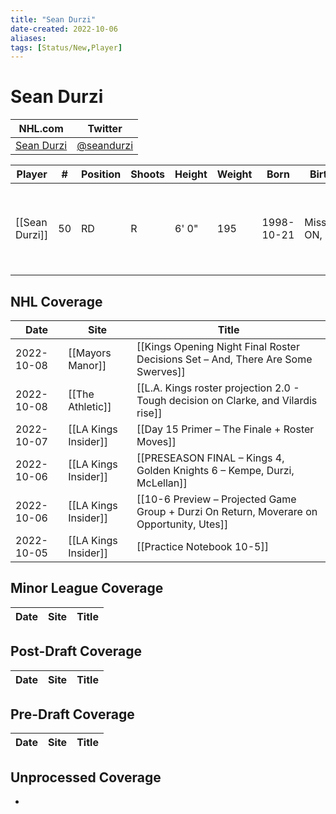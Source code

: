 ```yaml
---
title: "Sean Durzi"
date-created: 2022-10-06
aliases: 
tags: [Status/New,Player]
---
```


# Sean Durzi

NHL.com | Twitter
-|-
[Sean Durzi](https://www.nhl.com/player/sean-durzi-8480434) | [@seandurzi](https://twitter.com/seandurzi)

Player | \# | Position | Shoots | Height | Weight | Born | Birthplace | Draft 
---|---|---|---|---|---|---|---|---
[[Sean Durzi]] | 50 | RD | R | 6' 0" | 195 | 1998-10-21 | Mississauga, ON, CAN | 2018 TOR, 2nd rd, 21st pk (52nd overall)



## NHL  Coverage
Date | Site |  Title
---|---|---
2022-10-08 | [[Mayors Manor]] | [[Kings Opening Night Final Roster Decisions Set – And, There Are Some Swerves]]
2022-10-08 | [[The Athletic]] | [[L.A. Kings roster projection 2.0 - Tough decision on Clarke, and Vilardis rise]]
2022-10-07 | [[LA Kings Insider]] | [[Day 15 Primer – The Finale + Roster Moves]]
2022-10-06 | [[LA Kings Insider]] | [[PRESEASON FINAL – Kings 4, Golden Knights 6 – Kempe, Durzi, McLellan]]
2022-10-06 | [[LA Kings Insider]] | [[10-6 Preview – Projected Game Group + Durzi On Return, Moverare on Opportunity, Utes]]
2022-10-05 | [[LA Kings Insider]] | [[Practice Notebook 10-5]]



## Minor League Coverage
Date | Site |  Title
---|---|---



## Post-Draft Coverage
Date | Site |  Title
---|---|---



## Pre-Draft Coverage
Date | Site |  Title
---|---|---


## Unprocessed Coverage
- 